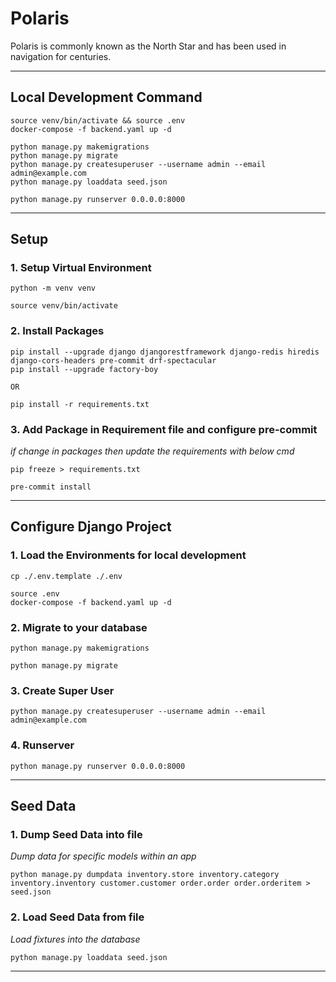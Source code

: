 # Polaris

Polaris is commonly known as the North Star and has been used in navigation for centuries.

---

## Local Development Command

```shell
source venv/bin/activate && source .env
docker-compose -f backend.yaml up -d

python manage.py makemigrations
python manage.py migrate
python manage.py createsuperuser --username admin --email admin@example.com
python manage.py loaddata seed.json

python manage.py runserver 0.0.0.0:8000
```

---

## Setup

### 1. Setup Virtual Environment

```shell
python -m venv venv

source venv/bin/activate
```

### 2. Install Packages

```shell
pip install --upgrade django djangorestframework django-redis hiredis django-cors-headers pre-commit drf-spectacular
pip install --upgrade factory-boy
```

`OR`

```shell
pip install -r requirements.txt
```

### 3. Add Package in Requirement file and configure pre-commit

_if change in packages then update the requirements with below cmd_

```shell
pip freeze > requirements.txt

pre-commit install
```

---

## Configure Django Project

### 1. Load the Environments for local development

```shell
cp ./.env.template ./.env

source .env
docker-compose -f backend.yaml up -d
```

### 2. Migrate to your database

```shell
python manage.py makemigrations

python manage.py migrate
```

### 3. Create Super User

```shell
python manage.py createsuperuser --username admin --email admin@example.com
```

### 4. Runserver

```shell
python manage.py runserver 0.0.0.0:8000
```

---

## Seed Data

### 1. Dump Seed Data into file

_Dump data for specific models within an app_

```shell
python manage.py dumpdata inventory.store inventory.category inventory.inventory customer.customer order.order order.orderitem > seed.json
```

### 2. Load Seed Data from file

_Load fixtures into the database_

```shell
python manage.py loaddata seed.json
```

---
